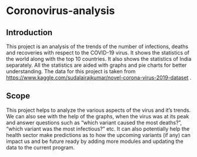# Coronovirus-analysis
## Introduction
This project is an analysis of the trends of the number of infections, deaths and recoveries with respect to the COVID-19 virus. It shows the statistics of the world along with the top 10 countries. It also shows the statistics of India separately. All the statistics are aided with graphs and pie charts for better understanding. The data for this project is taken from https://www.kaggle.com/sudalairajkumar/novel-corona-virus-2019-dataset . 

## Scope
This project helps to analyze the various aspects of the virus and it’s trends. We can also see with the help of the graphs, when the virus was at its peak and answer questions such as “which variant caused the most deaths?”, “which variant was the most infectious?” etc. It can also potentially help the health sector make predictions as to how the upcoming variants (if any) can impact us and be future ready by adding more modules and updating the data to the current program. 

